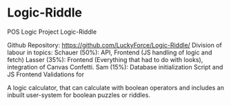 # Logic-Riddle
POS Logic Project
Logic-Riddle

Github Repository:
https://github.com/LuckyForce/Logic-Riddle/
Division of labour in topics:
Schauer (50%): API, Frontend (JS handling of logic and fetch)
Lasser (35%): Frontend (Everything that had to do with looks), integration of Canvas Confetti.
Sam (15%): Database initialization Script and JS Frontend Validations for 

A logic calculator, that can calculate with boolean operators and includes an inbuilt user-system for boolean puzzles or riddles.

